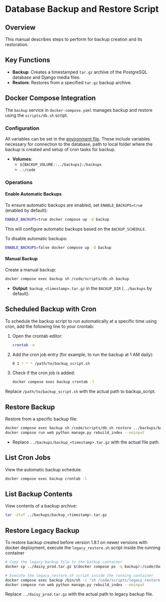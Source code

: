 # Database Backup and Restore Script

## Overview

This manual describes steps to perform for backup creation and its restoration.

## Key Functions

- **Backup**: Creates a timestamped `tar.gz` archive of the PostgreSQL database and Django media files.
- **Restore**: Restores from a specified `tar.gz` backup archive.

## Docker Compose Integration

The `backup` service in `docker-compose.yaml` manages backup and restore using the `scripts/db.sh` script.

### Configuration

All variables can be set in the [environment file](.env.template). These include variables necessary for connection to the database, path to local folder where the backup is created and setup of cron tasks for backup.

- **Volumes**:
  - `${BACKUP_VOLUME:-../backups}:/backups`
  - `.:/code`

### Operations

#### Enable Automatic Backups

To ensure automatic backups are enabled, set `ENABLE_BACKUPS=true` (enabled by default):

```bash
ENABLE_BACKUPS=true docker compose up -d backup
```

This will configure automatic backups based on the `BACKUP_SCHEDULE`.

To disable automatic backups:

```bash
ENABLE_BACKUPS=false docker compose up -d backup
```

#### Manual Backup

Create a manual backup:

```bash
docker compose exec backup sh /code/scripts/db.sh backup
```

- **Output**: `backup_<timestamp>.tar.gz` in the `BACKUP_DIR` (`../backups` by default).

## Scheduled Backup with Cron

To schedule the backup script to run automatically at a specific time using cron, add the following line to your crontab:

1. Open the crontab editor:

    ```bash
    crontab -e
    ```

2. Add the cron job entry (for example, to run the backup at 1 AM daily):

    ```bash
    0 1 * * * /path/to/backup_script.sh
    ```

3. Check if the cron job is added:

    ```bash
    docker compose exec backup crontab -l
    ```

Replace `/path/to/backup_script.sh` with the actual path to backup_script.

## Restore Backup

Restore from a specific backup file:

```bash
docker compose exec backup sh /code/scripts/db.sh restore ../backups/backup_<timestamp>.tar.gz
docker compose run web python manage.py rebuild_index --noinput
```

- Replace `../backups/backup_<timestamp>.tar.gz` with the actual file path.

## List Cron Jobs

View the automatic backup schedule:

```bash
docker compose exec backup crontab -l
```

## List Backup Contents

View contents of a backup archive:

```bash
tar -ztvf ../backups/backup_<timestamp>.tar.gz
```

## Restore Legacy Backup

To restore backup created before version 1.8.1 on newer versions with docker deployment, execute the `legacy_restore.sh` script inside the running container

```bash
# Copy the legacy backup file to the backup container
docker cp ../daisy_prod.tar.gz $(docker compose ps -q backup):/code/daisy_prod.tar.gz

# Execute the legacy_restore.sh script inside the running container
docker compose exec backup /bin/sh -c "sh /code/scripts/legacy_restore.sh /code/daisy_prod.tar.gz && rm /code/daisy_prod.tar.gz"
docker compose run web python manage.py rebuild_index --noinput
```

Replace `../daisy_prod.tar.gz` with the actual path to legacy backup file.
